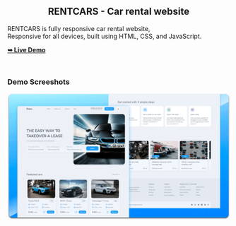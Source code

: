 
  
  <h2 align="center">RENTCARS - Car rental website</h2>

  RENTCARS is fully responsive car rental website, <br />Responsive for all devices, built using HTML, CSS, and JavaScript.

  <a href="http://127.0.0.1:5500/RENTCARS/index.html"><strong>➥ Live Demo</strong></a>

</div>

<br />

### Demo Screeshots

![Ridex Desktop Demo](./readme-images/desktop.png "Desktop Demo")
